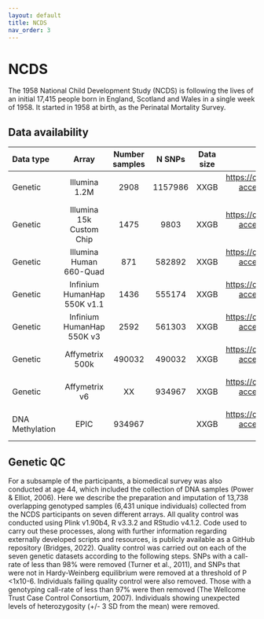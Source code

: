 ```yaml
---
layout: default
title: NCDS
nav_order: 3
---
```


# NCDS

The 1958 National Child Development Study (NCDS) is following the lives of an initial 17,415 people born in England, Scotland and Wales in a single week of 1958. It started in 1958 at birth, as the Perinatal Mortality Survey.

## Data availability 

| Data type       | Array       |Number samples | N SNPs |Data size   | Link to apply        |
| :---            |    :----:   |    :----:     |   :----:|  :----:  |          ---:        |
| Genetic         | Illumina 1.2M  | 2908        |     1157986              | XXGB       |<https://cls.ucl.ac.uk/data-access-training/data-access/> |
| Genetic         | Illumina 15k Custom Chip   | 1475        |    9803               | XXGB       |<https://cls.ucl.ac.uk/data-access-training/data-access/> |
| Genetic         | Illumina Human 660-Quad   | 871         |         582892          | XXGB       |<https://cls.ucl.ac.uk/data-access-training/data-access/> |
| Genetic         | Infinium HumanHap 550K v1.1   | 1436         |         555174          | XXGB       |<https://cls.ucl.ac.uk/data-access-training/data-access/> |
| Genetic         |Infinium HumanHap 550K v3   | 2592         |       561303            | XXGB       |<https://cls.ucl.ac.uk/data-access-training/data-access/> |
| Genetic         |Affymetrix 500k  | 490032         |      490032             | XXGB       |<https://cls.ucl.ac.uk/data-access-training/data-access/> |
| Genetic         |Affymetrix v6 | XX         |    934967               | XXGB       |<https://cls.ucl.ac.uk/data-access-training/data-access/> |
| DNA Methylation | EPIC  | 934967          |                | XXGB       |<https://cls.ucl.ac.uk/data-access-training/data-access/> |


## Genetic QC

For a subsample of the participants, a biomedical survey was also conducted at age 44, which included the collection of DNA samples (Power & Elliot, 2006). Here we describe the preparation and imputation of 13,738 overlapping genotyped samples (6,431 unique individuals) collected from the NCDS participants on seven different arrays. All quality control was conducted using Plink v1.90b4, R v3.3.2 and RStudio v4.1.2. Code used to carry out these processes, along with further information regarding externally developed scripts and resources, is publicly available as a GitHub repository (Bridges, 2022). Quality control was carried out on each of the seven genetic datasets according to the following steps. SNPs with a call-rate of less than 98% were removed (Turner et al., 2011), and SNPs that were not in Hardy-Weinberg equilibrium were removed at a threshold of P <1x10-6.  Individuals failing quality control were also removed. Those with a genotyping call-rate of less than 97% were then removed (The Wellcome Trust Case Control Consortium, 2007). Individuals showing unexpected levels of heterozygosity (+/- 3 SD from the mean) were removed.




